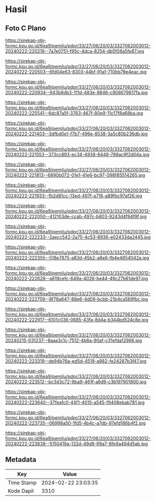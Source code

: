 # Hasil

## Foto C Plano

https://sirekap-obj-formc.kpu.go.id/6ea9/pemilu/pdpr/33/27/06/20/03/3327062003012-20240222-220218--7a7e0751-f95c-4dca-8254-db5f08a5fe87.jpg

https://sirekap-obj-formc.kpu.go.id/6ea9/pemilu/pdpr/33/27/06/20/03/3327062003012-20240222-220503--6fd04e63-8303-44bf-91a1-710bb78e4eac.jpg

https://sirekap-obj-formc.kpu.go.id/6ea9/pemilu/pdpr/33/27/06/20/03/3327062003012-20240222-220934--943b8db3-111d-483e-8846-c908679817fa.jpg

https://sirekap-obj-formc.kpu.go.id/6ea9/pemilu/pdpr/33/27/06/20/03/3327062003012-20240222-225541--6dc87a5f-3763-467f-80e9-11c17f8a68ba.jpg

https://sirekap-obj-formc.kpu.go.id/6ea9/pemilu/pdpr/33/27/06/20/03/3327062003012-20240222-221403--3dfbd0e1-f7b7-496e-8538-3a5c80b236db.jpg

https://sirekap-obj-formc.kpu.go.id/6ea9/pemilu/pdpr/33/27/06/20/03/3327062003012-20240222-221553--373cc893-ec34-4938-8448-788ac9f2d04a.jpg

https://sirekap-obj-formc.kpu.go.id/6ea9/pemilu/pdpr/33/27/06/20/03/3327062003012-20240222-221813--6890b072-01e1-41e6-bc97-098f85514265.jpg

https://sirekap-obj-formc.kpu.go.id/6ea9/pemilu/pdpr/33/27/06/20/03/3327062003012-20240222-221933--fb2d81cc-13ed-497f-a716-a89fbc97af26.jpg

https://sirekap-obj-formc.kpu.go.id/6ea9/pemilu/pdpr/33/27/06/20/03/3327062003012-20240222-222050--412103de-ccab-497c-b803-9243d4f94f9f.jpg

https://sirekap-obj-formc.kpu.go.id/6ea9/pemilu/pdpr/33/27/06/20/03/3327062003012-20240222-222233--2aecc542-2a75-4c53-8936-e02433da2445.jpg

https://sirekap-obj-formc.kpu.go.id/6ea9/pemilu/pdpr/33/27/06/20/03/3327062003012-20240222-222355--518e7875-a83d-45b2-a8e6-fb4e4854042a.jpg

https://sirekap-obj-formc.kpu.go.id/6ea9/pemilu/pdpr/33/27/06/20/03/3327062003012-20240222-222628--a619cefc-649a-4026-be44-49c27b61de97.jpg

https://sirekap-obj-formc.kpu.go.id/6ea9/pemilu/pdpr/33/27/06/20/03/3327062003012-20240222-222759--8f78a647-88e6-4d09-bcbb-21b4ca569fbc.jpg

https://sirekap-obj-formc.kpu.go.id/6ea9/pemilu/pdpr/33/27/06/20/03/3327062003012-20240222-222917--6101c036-0685-43fa-8d4a-b344bd524c8e.jpg

https://sirekap-obj-formc.kpu.go.id/6ea9/pemilu/pdpr/33/27/06/20/03/3327062003012-20240215-031237--8aaa3c1c-7512-4b6a-90af-c31efda12966.jpg

https://sirekap-obj-formc.kpu.go.id/6ea9/pemilu/pdpr/33/27/06/20/03/3327062003012-20240222-223319--de94b76a-ed5d-4519-a982-fe24287b3f47.jpg

https://sirekap-obj-formc.kpu.go.id/6ea9/pemilu/pdpr/33/27/06/20/03/3327062003012-20240222-223512--bc3d3c72-9ba9-461f-a6d9-c3b197901800.jpg

https://sirekap-obj-formc.kpu.go.id/6ea9/pemilu/pdpr/33/27/06/20/03/3327062003012-20240222-223640--37feafc0-44f1-4015-a545-f9408ebab781.jpg

https://sirekap-obj-formc.kpu.go.id/6ea9/pemilu/pdpr/33/27/06/20/03/3327062003012-20240222-223735--06998a50-1fd5-4b4c-a7db-97efd186b4f2.jpg

https://sirekap-obj-formc.kpu.go.id/6ea9/pemilu/pdpr/33/27/06/20/03/3327062003012-20240222-223838--5150419a-132d-49d8-99a7-8fe9a494d5ab.jpg


## Metadata

| Key        | Value               |
| ---------- | ------------------- |
| Time Stamp | 2024-02-22 23:03:35 |
| Kode Dapil | 3310                |



